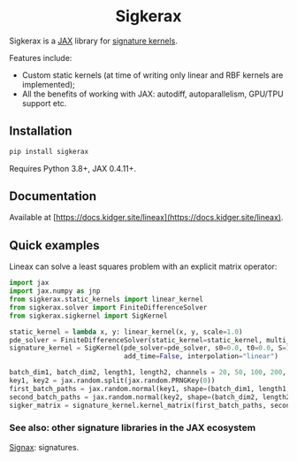 <h1 align='center'>Sigkerax</h1>

Sigkerax is a [JAX](https://github.com/google/jax) library for [signature kernels](https://arxiv.org/pdf/2006.14794.pdf). 

Features include:
- Custom static kernels (at time of writing only linear and RBF kernels are implemented);
- All the benefits of working with JAX: autodiff, autoparallelism, GPU/TPU support etc.

## Installation

```bash
pip install sigkerax
```

Requires Python 3.8+, JAX 0.4.11+.

## Documentation

Available at [https://docs.kidger.site/lineax](https://docs.kidger.site/lineax).

## Quick examples

Lineax can solve a least squares problem with an explicit matrix operator:

```python
import jax
import jax.numpy as jnp
from sigkerax.static_kernels import linear_kernel
from sigkerax.solver import FiniteDifferenceSolver
from sigkerax.sigkernel import SigKernel

static_kernel = lambda x, y: linear_kernel(x, y, scale=1.0)
pde_solver = FiniteDifferenceSolver(static_kernel=static_kernel, multi_gpu=False)
signature_kernel = SigKernel(pde_solver=pde_solver, s0=0.0, t0=0.0, S=1.0, T=1.0, ds=1e-3, dt=1e-3,
                             add_time=False, interpolation="linear")

batch_dim1, batch_dim2, length1, length2, channels = 20, 50, 100, 200, 10
key1, key2 = jax.random.split(jax.random.PRNGKey(0))
first_batch_paths = jax.random.normal(key1, shape=(batch_dim1, length1, channels)).cumsum(axis=1)
second_batch_paths = jax.random.normal(key2, shape=(batch_dim2, length2, channels)).cumsum(axis=1)
sigker_matrix = signature_kernel.kernel_matrix(first_batch_paths, second_batch_paths)
```

### See also: other signature libraries in the JAX ecosystem

[Signax](https://github.com/Anh-Tong/signax): signatures.
